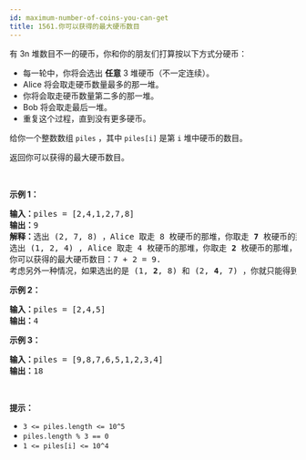 ```yaml
---
id: maximum-number-of-coins-you-can-get
title: 1561.你可以获得的最大硬币数目
---
```

有 3n 堆数目不一的硬币，你和你的朋友们打算按以下方式分硬币：


- 每一轮中，你将会选出 **任意** 3 堆硬币（不一定连续）。
- Alice 将会取走硬币数量最多的那一堆。
- 你将会取走硬币数量第二多的那一堆。
- Bob 将会取走最后一堆。
- 重复这个过程，直到没有更多硬币。

给你一个整数数组 <code>piles</code> ，其中 <code>piles[i]</code> 是第 <code>i</code> 堆中硬币的数目。

返回你可以获得的最大硬币数目。

 

**示例 1：**


<pre><strong>输入：</strong>piles = [2,4,1,2,7,8]<br/><strong>输出：</strong>9<br/><strong>解释：</strong>选出 (2, 7, 8) ，Alice 取走 8 枚硬币的那堆，你取走 <strong>7</strong> 枚硬币的那堆，Bob 取走最后一堆。<br/>选出 (1, 2, 4) , Alice 取走 4 枚硬币的那堆，你取走 <strong>2</strong> 枚硬币的那堆，Bob 取走最后一堆。<br/>你可以获得的最大硬币数目：7 + 2 = 9.<br/>考虑另外一种情况，如果选出的是 (1, <strong>2</strong>, 8) 和 (2, <strong>4</strong>, 7) ，你就只能得到 2 + 4 = 6 枚硬币，这不是最优解。<br/></pre>

**示例 2：**


<pre><strong>输入：</strong>piles = [2,4,5]<br/><strong>输出：</strong>4<br/></pre>

**示例 3：**


<pre><strong>输入：</strong>piles = [9,8,7,6,5,1,2,3,4]<br/><strong>输出：</strong>18<br/></pre>

 

**提示：**


- <code>3 &lt;= piles.length &lt;= 10^5</code>
- <code>piles.length % 3 == 0</code>
- <code>1 &lt;= piles[i] &lt;= 10^4</code>
